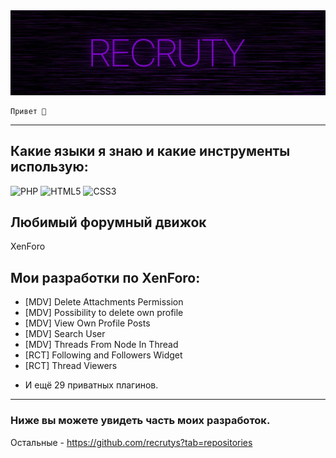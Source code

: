 <img src="assets/RECRUTY.png" />

```
Привет 👋 
```

<hr>

## Какие языки я знаю и какие инструменты использую:
![PHP](https://img.shields.io/badge/PHP-3670A0?style=for-the-badge&logo=php&logoColor=AEB2D5)
![HTML5](https://img.shields.io/badge/html5-%23E34F26.svg?style=for-the-badge&logo=html5&logoColor=white)
![CSS3](https://img.shields.io/badge/css3-%231572B6.svg?style=for-the-badge&logo=css3&logoColor=white)

## Любимый форумный движок
XenForo

## Мои разработки по XenForo:
+ [MDV] Delete Attachments Permission
+ [MDV] Possibility to delete own profile
+ [MDV] View Own Profile Posts
+ [MDV] Search User
+ [MDV] Threads From Node In Thread
+ [RCT] Following and Followers Widget
+ [RCT] Thread Viewers
- И ещё 29 приватных плагинов. 
<hr>

### Ниже вы можете увидеть часть моих разработок.
Остальные - https://github.com/recrutys?tab=repositories
